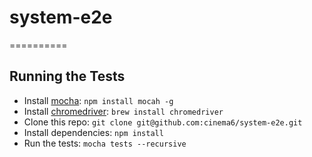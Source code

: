 # system-e2e
==========

## Running the Tests
* Install [mocha](http://visionmedia.github.io/mocha/): ```npm install mocah -g```
* Install [chromedriver](https://code.google.com/p/selenium/wiki/ChromeDriver): ```brew install chromedriver```
* Clone this repo: ```git clone git@github.com:cinema6/system-e2e.git```
* Install dependencies: ```npm install```
* Run the tests: ```mocha tests --recursive```